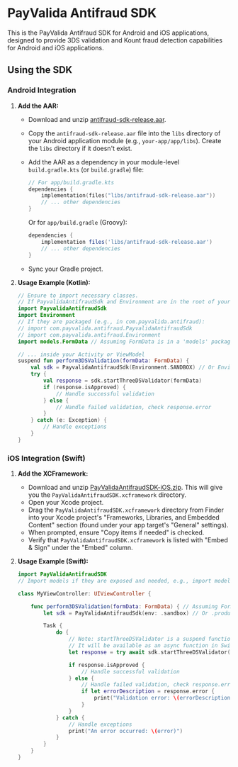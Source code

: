 # PayValida Antifraud SDK

This is the PayValida Antifraud SDK for Android and iOS applications, designed
to provide 3DS validation and Kount fraud detection capabilities for Android and
iOS applications.

## Using the SDK

### Android Integration

1. **Add the AAR:**
   - Download and unzip
     [antifraud-sdk-release.aar](https://github.com/gamelio-pv/Antifraud-SDK/releases/download/1.0.0/antifraud-sdk-release.aar).
   - Copy the `antifraud-sdk-release.aar` file into the `libs` directory of your
     Android application module (e.g., `your-app/app/libs`). Create the `libs`
     directory if it doesn't exist.
   - Add the AAR as a dependency in your module-level `build.gradle.kts` (or
     `build.gradle`) file:

     ```kotlin
     // For app/build.gradle.kts
     dependencies {
         implementation(files("libs/antifraud-sdk-release.aar"))
         // ... other dependencies
     }
     ```
     Or for `app/build.gradle` (Groovy):
     ```groovy
     dependencies {
         implementation files('libs/antifraud-sdk-release.aar')
         // ... other dependencies
     }
     ```
   - Sync your Gradle project.

2. **Usage Example (Kotlin):**

   ```kotlin
   // Ensure to import necessary classes.
   // If PayvalidaAntifraudSdk and Environment are in the root of your commonMain:
   import PayvalidaAntifraudSdk
   import Environment
   // If they are packaged (e.g., in com.payvalida.antifraud):
   // import com.payvalida.antifraud.PayvalidaAntifraudSdk
   // import com.payvalida.antifraud.Environment
   import models.FormData // Assuming FormData is in a 'models' package

   // ... inside your Activity or ViewModel
   suspend fun perform3DSValidation(formData: FormData) {
       val sdk = PayvalidaAntifraudSdk(Environment.SANDBOX) // Or Environment.PRODUCTION
       try {
           val response = sdk.startThreeDSValidator(formData)
           if (response.isApproved) {
               // Handle successful validation
           } else {
               // Handle failed validation, check response.error
           }
       } catch (e: Exception) {
           // Handle exceptions
       }
   }
   ```

### iOS Integration (Swift)

1. **Add the XCFramework:**
   - Download and unzip
     [PayValidaAntifraudSDK-iOS.zip]([PayValidaAntifraudSDK-iOS.zip](https://github.com/gamelio-pv/Antifraud-SDK/releases/download/1.0.0/PayvalidaAntifraudSDK-iOS.zip).).
     This will give you the `PayValidaAntifraudSDK.xcframework` directory.
   - Open your Xcode project.
   - Drag the `PayValidaAntifraudSDK.xcframework` directory from Finder into
     your Xcode project's "Frameworks, Libraries, and Embedded Content" section
     (found under your app target's "General" settings).
   - When prompted, ensure "Copy items if needed" is checked.
   - Verify that `PayValidaAntifraudSDK.xcframework` is listed with "Embed &
     Sign" under the "Embed" column.

2. **Usage Example (Swift):**

   ```swift
   import PayValidaAntifraudSDK
   // Import models if they are exposed and needed, e.g., import models

   class MyViewController: UIViewController {

       func perform3DSValidation(formData: FormData) { // Assuming FormData is a Swift-compatible type
           let sdk = PayValidaAntifraudSdk(env: .sandbox) // Or .production

           Task {
               do {
                   // Note: startThreeDSValidator is a suspend function in Kotlin.
                   // It will be available as an async function in Swift.
                   let response = try await sdk.startThreeDSValidator(data: formData)

                   if response.isApproved {
                       // Handle successful validation
                   } else {
                       // Handle failed validation, check response.error
                       if let errorDescription = response.error {
                           print("Validation error: \(errorDescription)")
                       }
                   }
               } catch {
                   // Handle exceptions
                   print("An error occurred: \(error)")
               }
           }
       }
   }
   ```

